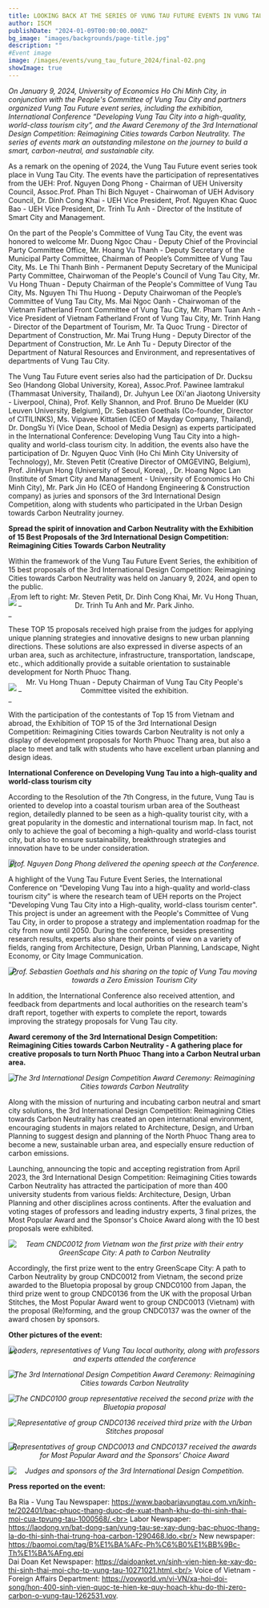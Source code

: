 ```yaml
---
title: LOOKING BACK AT THE SERIES OF VUNG TAU FUTURE EVENTS IN VUNG TAU CITY IN 2024
author: ISCM
publishDate: "2024-01-09T00:00:00.000Z"
bg_image: "images/backgrounds/page-title.jpg"
description: ""
#Event image
image: /images/events/vung_tau_future_2024/final-02.png
showImage: true
---
```


_On January 9, 2024, University of Economics Ho Chi Minh City, in conjunction with the People's Committee of Vung Tau City and partners organized Vung Tau Future event series, including the exhibition, International Conference “Developing Vung Tau City into a high-quality, world-class tourism city”, and the Award Ceremony of the 3rd International Design Competition: Reimagining Cities towards Carbon Neutrality. The series of events mark an outstanding milestone on the journey to build a smart, carbon-neutral, and sustainable city._

As a remark on the opening of 2024, the Vung Tau Future event series took place in Vung Tau City. The events have the participation of representatives from the UEH: Prof. Nguyen Dong Phong - Chairman of UEH University Council, Assoc.Prof. Phan Thi Bich Nguyet - Chairwoman of UEH Advisory Council, Dr. Dinh Cong Khai - UEH Vice President, Prof. Nguyen Khac Quoc Bao - UEH Vice President, Dr. Trinh Tu Anh - Director of the Institute of Smart City and Management.

On the part of the People's Committee of Vung Tau City, the event was honored to welcome Mr. Duong Ngoc Chau - Deputy Chief of the Provincial Party Committee Office, Mr. Hoang Vu Thanh - Deputy Secretary of the Municipal Party Committee, Chairman of People’s Committee of Vung Tau City, Ms. Le Thi Thanh Binh - Permanent Deputy Secretary of the Municipal Party Committee, Chairwoman of the People's Council of Vung Tau City, Mr. Vu Hong Thuan - Deputy Chairman of the People's Committee of Vung Tau City, Ms. Nguyen Thi Thu Huong - Deputy Chairwoman of the People’s Committee of Vung Tau City, Ms. Mai Ngoc Oanh - Chairwoman of the Vietnam Fatherland Front Committee of Vung Tau City, Mr. Pham Tuan Anh - Vice President of Vietnam Fatherland Front of Vung Tau City, Mr. Trinh Hang - Director of the Department of Tourism, Mr. Ta Quoc Trung - Director of Department of Construction, Mr. Mai Trung Hung - Deputy Director of the Department of Construction, Mr. Le Anh Tu - Deputy Director of the Department of Natural Resources and Environment, and representatives of departments of Vung Tau City.

The Vung Tau Future event series also had the participation of Dr. Ducksu Seo (Handong Global University, Korea), Assoc.Prof. Pawinee Iamtrakul (Thammasat University, Thailand), Dr. Juhyun Lee (Xi'an Jiaotong University - Liverpool, China), Prof. Kelly Shannon, and Prof. Bruno De Muelder (KU Leuven University, Belgium), Dr. Sebastien Goethals (Co-founder, Director of CITILINKS), Ms. Vipavee Kittatien (CEO of Mayday Company, Thailand), Dr. DongSu Yi (Vice Dean, School of Media Design) as experts participated in the International Conference: Developing Vung Tau City into a high-quality and world-class tourism city. In addition, the events also have the participation of Dr. Nguyen Quoc Vinh (Ho Chi Minh City University of Technology), Mr. Steven Petit (Creative Director of OMGEVING, Belgium), Prof. JinHyun Hong (University of Seoul, Korea), , Dr. Hoang Ngoc Lan (Institute of Smart City and Management - University of Economics Ho Chi Minh City), Mr. Park Jin Ho (CEO of Handong Engineering & Construction company) as juries and sponsors of the 3rd International Design Competition, along with students who participated in the Urban Design towards Carbon Neutrality journey.

**Spread the spirit of innovation and Carbon Neutrality with the Exhibition of 15 Best Proposals of the 3rd International Design Competition: Reimagining Cities Towards Carbon Neutrality**

Within the framework of the Vung Tau Future Event Series, the exhibition of 15 best proposals of the 3rd International Design Competition: Reimagining Cities towards Carbon Neutrality was held on January 9, 2024, and open to the public.

<img src="/images/events/vung_tau_future_2024/final-09.png" loading="lazy" />
_<center style="margin-top: -30px">From left to right: Mr. Steven Petit, Dr. Dinh Cong Khai, Mr. Vu Hong Thuan, Dr. Trinh Tu Anh and Mr. Park Jinho.</center>_

These TOP 15 proposals received high praise from the judges for applying unique planning strategies and innovative designs to new urban planning directions. These solutions are also expressed in diverse aspects of an urban area, such as architecture, infrastructure, transportation, landscape, etc., which additionally provide a suitable orientation to sustainable development for North Phuoc Thang.

<!-- ![](/images/events/vung_tau_future_2024/final-01.png) -->
<img src="/images/events/vung_tau_future_2024/final-01.png" loading="lazy" />
_<center style="margin-top: -30px">Mr. Vu Hong Thuan - Deputy Chairman of Vung Tau City People's Committee visited the exhibition.</center>_

With the participation of the contestants of Top 15 from Vietnam and abroad, the Exhibition of TOP 15 of the 3rd International Design Competition: Reimagining Cities towards Carbon Neutrality is not only a display of development proposals for North Phuoc Thang area, but also a place to meet and talk with students who have excellent urban planning and design ideas.

**International Conference on Developing Vung Tau into a high-quality and world-class tourism city**

According to the Resolution of the 7th Congress, in the future, Vung Tau is oriented to develop into a coastal tourism urban area of the Southeast region, detailedly planned to be seen as a high-quality tourist city, with a great popularity in the domestic and international tourism map. In fact, not only to achieve the goal of becoming a high-quality and world-class tourist city, but also to ensure sustainability, breakthrough strategies and innovation have to be under consideration.

![](/images/events/vung_tau_future_2024/final-07.png)
_<center style="margin-top: -30px">Prof. Nguyen Dong Phong delivered the opening speech at the Conference.</center>_

A highlight of the Vung Tau Future Event Series, the International Conference on “Developing Vung Tau into a high-quality and world-class tourism city” is where the research team of UEH reports on the Project "Developing Vung Tau City into a High-quality, world-class tourism center". This project is under an agreement with the People's Committee of Vung Tau City, in order to propose a strategy and implementation roadmap for the city from now until 2050. During the conference, besides presenting research results, experts also share their points of view on a variety of fields, ranging from Architecture, Design, Urban Planning, Landscape, Night Economy, or City Image Communication.

![](/images/events/vung_tau_future_2024/final-05.png)
_<center style="margin-top: -30px">Prof. Sebastien Goethals and his sharing on the topic of Vung Tau moving towards a Zero Emission Tourism City</center>_

In addition, the International Conference also received attention, and feedback from departments and local authorities on the research team's draft report, together with experts to complete the report, towards improving the strategy proposals for Vung Tau city.

**Award ceremony of the 3rd International Design Competition: Reimagining Cities towards Carbon Neutrality - A gathering place for creative proposals to turn North Phuoc Thang into a Carbon Neutral urban area.**

![](/images/events/vung_tau_future_2024/final-04.png)
_<center style="margin-top: -30px">The 3rd International Design Competition Award Ceremony: Reimagining Cities towards Carbon Neutrality</center>_

Along with the mission of nurturing and incubating carbon neutral and smart city solutions, the 3rd International Design Competition: Reimagining Cities towards Carbon Neutrality has created an open international environment, encouraging students in majors related to Architecture, Design, and Urban Planning to suggest design and planning of the North Phuoc Thang area to become a new, sustainable urban area, and especially ensure reduction of carbon emissions.

Launching, announcing the topic and accepting registration from April 2023, the 3rd International Design Competition: Reimagining Cities towards Carbon Neutrality has attracted the participation of more than 400 university students from various fields: Architecture, Design, Urban Planning and other disciplines across continents. After the evaluation and voting stages of professors and leading industry experts, 3 final prizes, the Most Popular Award and the Sponsor's Choice Award along with the 10 best proposals were exhibited.

![](/images/events/vung_tau_future_2024/final-03.png)
_<center style="margin-top: -30px">Team CNDC0012 from Vietnam won the first prize with their entry GreenScape City: A path to Carbon Neutrality</center>_

Accordingly, the first prize went to the entry GreenScape City: A path to Carbon Neutrality by group CNDC0012 from Vietnam, the second prize awarded to the Bluetopia proposal by group CNDC0100 from Japan, the third prize went to group CNDC0136 from the UK with the proposal Urban Stitches, the Most Popular Award went to group CNDC0013 (Vietnam) with the proposal (Re)forming, and the group CNDC0137 was the owner of the award chosen by sponsors.

**Other pictures of the event:**

![](/images/events/vung_tau_future_2024/final-14.png)
_<center style="margin-top: -30px">Leaders, representatives of Vung Tau local authority, along with professors and experts attended the conference</center>_

![](/images/events/vung_tau_future_2024/final-15.png)
_<center style="margin-top: -30px">The 3rd International Design Competition Award Ceremony: Reimagining Cities towards Carbon Neutrality</center>_

![](/images/events/vung_tau_future_2024/final-16.png)
_<center style="margin-top: -30px">The CNDC0100 group representative received the second prize with the Bluetopia proposal</center>_

![](/images/events/vung_tau_future_2024/final-17.png)_<center style="margin-top: -30px">Representative of group CNDC0136 received third prize with the Urban Stitches proposal</center>_

![](/images/events/vung_tau_future_2024/final-11.png)
_<center style="margin-top: -30px">Representatives of group CNDC0013 and CNDC0137 received the awards for Most Popular Award and the Sponsors’ Choice Award</center>_

![](/images/events/vung_tau_future_2024/final-06.png)_<center style="margin-top: -30px">Judges and sponsors of the 3rd International Design Competition.</center>_

**Press reported on the event:**

Ba Ria - Vung Tau Newspaper: https://www.baobariavungtau.com.vn/kinh-te/202401/bac-phuoc-thang-duoc-de-xuat-thanh-khu-do-thi-sinh-thai-moi-cua-tpvung-tau-1000568/.<br>
Labor Newspaper: https://laodong.vn/bat-dong-san/vung-tau-se-xay-dung-bac-phuoc-thang-la-do-thi-sinh-thai-trung-hoa-carbon-1290468.ldo.<br/>
New newspaper: https://baomoi.com/tag/B%E1%BA%AFc-Ph%C6%B0%E1%BB%9Bc-Th%E1%BA%AFng.epi<br/>
Dai Doan Ket Newspaper: https://daidoanket.vn/sinh-vien-hien-ke-xay-do-thi-sinh-thai-moi-cho-tp-vung-tau-10271021.html.<br/>
Voice of Vietnam - Foreign Affairs Department: https://vovworld.vn/vi-VN/xa-hoi-doi-song/hon-400-sinh-vien-quoc-te-hien-ke-quy-hoach-khu-do-thi-zero-carbon-o-vung-tau-1262531.vov.
